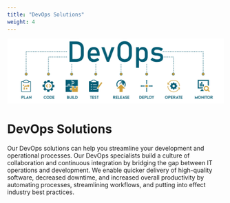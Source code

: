 ```yaml
---
title: "DevOps Solutions"
weight: 4
---
```



![DevOps Solutions](/images/dev_ops.jpg)

# DevOps Solutions

Our DevOps solutions can help you streamline your development and operational processes. Our DevOps specialists build a culture of collaboration and continuous integration by bridging the gap between IT operations and development. We enable quicker delivery of high-quality software, decreased downtime, and increased overall productivity by automating processes, streamlining workflows, and putting into effect industry best practices.